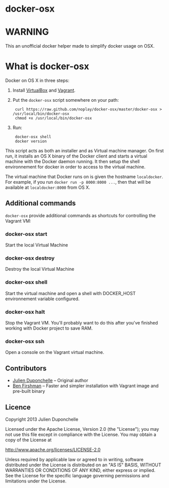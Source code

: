 docker-osx
==========

# WARNING

This an unofficial docker helper made to simplify docker usage on OSX.

# What is docker-osx

Docker on OS X in three steps:

1. Install [VirtualBox](https://www.virtualbox.org/wiki/Downloads) and [Vagrant](http://www.vagrantup.com/downloads.html).

2. Put the `docker-osx` script somewhere on your path:

        curl https://raw.github.com/noplay/docker-osx/master/docker-osx > /usr/local/bin/docker-osx
        chmod +x /usr/local/bin/docker-osx

3. Run:

        docker-osx shell
        docker version

This script acts as both an installer and as Virtual machine manager. On first run, it installs an OS X binary of the Docker client and starts a virtual machine with the Docker daemon running. It then setup the shell environnement for docker in order to access to the virtual machine.

The virtual machine that Docker runs on is given the hostname `localdocker`. For example, if you run `docker run -p 8000:8000 ...`, then that will be available at `localdocker:8000` from OS X.

## Additional commands

`docker-osx` provide additional commands as shortcuts for controlling the Vagrant VM:

### docker-osx start

Start the local Virtual Machine

### docker-osx destroy

Destroy the local Virtual Machine

### docker-osx shell

Start the virtual machine and open a shell with DOCKER_HOST environnement variable configured.

### docker-osx halt

Stop the Vagrant VM. You'll probably want to do this after you've finished working with Docker project to save RAM.

### docker-osx ssh

Open a console on the Vagrant virtual machine.

## Contributors

* [Julien Duponchelle](https://github.com/noplay/) – Original author
* [Ben Firshman](https://github.com/bfirsh) – Faster and simpler installation with Vagrant image and pre-built binary

## Licence

Copyright 2013 Julien Duponchelle

Licensed under the Apache License, Version 2.0 (the "License");
you may not use this file except in compliance with the License.
You may obtain a copy of the License at

http://www.apache.org/licenses/LICENSE-2.0

Unless required by applicable law or agreed to in writing, software
distributed under the License is distributed on an "AS IS" BASIS,
WITHOUT WARRANTIES OR CONDITIONS OF ANY KIND, either express or implied.
See the License for the specific language governing permissions and
limitations under the License.


